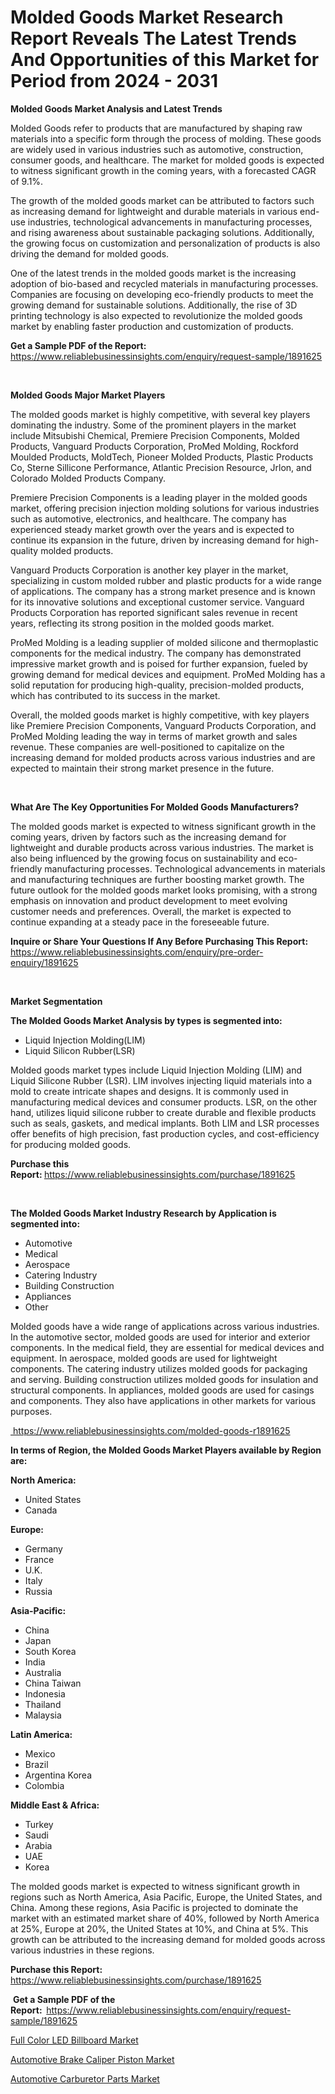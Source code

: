 <p><h1>Molded Goods Market Research Report Reveals The Latest Trends And Opportunities of this Market for Period from 2024 - 2031</h1></p><p><strong>Molded Goods Market Analysis and Latest Trends</strong></p>
<p><p>Molded Goods refer to products that are manufactured by shaping raw materials into a specific form through the process of molding. These goods are widely used in various industries such as automotive, construction, consumer goods, and healthcare. The market for molded goods is expected to witness significant growth in the coming years, with a forecasted CAGR of 9.1%. </p><p>The growth of the molded goods market can be attributed to factors such as increasing demand for lightweight and durable materials in various end-use industries, technological advancements in manufacturing processes, and rising awareness about sustainable packaging solutions. Additionally, the growing focus on customization and personalization of products is also driving the demand for molded goods.</p><p>One of the latest trends in the molded goods market is the increasing adoption of bio-based and recycled materials in manufacturing processes. Companies are focusing on developing eco-friendly products to meet the growing demand for sustainable solutions. Additionally, the rise of 3D printing technology is also expected to revolutionize the molded goods market by enabling faster production and customization of products.</p></p>
<p><strong>Get a Sample PDF of the Report:&nbsp;</strong> <a href="https://www.reliablebusinessinsights.com/enquiry/request-sample/1891625">https://www.reliablebusinessinsights.com/enquiry/request-sample/1891625</a></p>
<p>&nbsp;</p>
<p><strong>Molded Goods Major Market Players</strong></p>
<p><p>The molded goods market is highly competitive, with several key players dominating the industry. Some of the prominent players in the market include Mitsubishi Chemical, Premiere Precision Components, Molded Products, Vanguard Products Corporation, ProMed Molding, Rockford Moulded Products, MoldTech, Pioneer Molded Products, Plastic Products Co, Sterne Sillicone Performance, Atlantic Precision Resource, Jrlon, and Colorado Molded Products Company.</p><p>Premiere Precision Components is a leading player in the molded goods market, offering precision injection molding solutions for various industries such as automotive, electronics, and healthcare. The company has experienced steady market growth over the years and is expected to continue its expansion in the future, driven by increasing demand for high-quality molded products.</p><p>Vanguard Products Corporation is another key player in the market, specializing in custom molded rubber and plastic products for a wide range of applications. The company has a strong market presence and is known for its innovative solutions and exceptional customer service. Vanguard Products Corporation has reported significant sales revenue in recent years, reflecting its strong position in the molded goods market.</p><p>ProMed Molding is a leading supplier of molded silicone and thermoplastic components for the medical industry. The company has demonstrated impressive market growth and is poised for further expansion, fueled by growing demand for medical devices and equipment. ProMed Molding has a solid reputation for producing high-quality, precision-molded products, which has contributed to its success in the market.</p><p>Overall, the molded goods market is highly competitive, with key players like Premiere Precision Components, Vanguard Products Corporation, and ProMed Molding leading the way in terms of market growth and sales revenue. These companies are well-positioned to capitalize on the increasing demand for molded products across various industries and are expected to maintain their strong market presence in the future.</p></p>
<p>&nbsp;</p>
<p><strong>What Are The Key Opportunities For Molded Goods Manufacturers?</strong></p>
<p><p>The molded goods market is expected to witness significant growth in the coming years, driven by factors such as the increasing demand for lightweight and durable products across various industries. The market is also being influenced by the growing focus on sustainability and eco-friendly manufacturing processes. Technological advancements in materials and manufacturing techniques are further boosting market growth. The future outlook for the molded goods market looks promising, with a strong emphasis on innovation and product development to meet evolving customer needs and preferences. Overall, the market is expected to continue expanding at a steady pace in the foreseeable future.</p></p>
<p><strong>Inquire or Share Your Questions If Any Before Purchasing This Report:</strong> <a href="https://www.reliablebusinessinsights.com/enquiry/pre-order-enquiry/1891625">https://www.reliablebusinessinsights.com/enquiry/pre-order-enquiry/1891625</a></p>
<p>&nbsp;</p>
<p><strong>Market Segmentation</strong></p>
<p><strong>The Molded Goods Market Analysis by types is segmented into:</strong></p>
<p><ul><li>Liquid Injection Molding(LIM)</li><li>Liquid Silicon Rubber(LSR)</li></ul></p>
<p><p>Molded goods market types include Liquid Injection Molding (LIM) and Liquid Silicone Rubber (LSR). LIM involves injecting liquid materials into a mold to create intricate shapes and designs. It is commonly used in manufacturing medical devices and consumer products. LSR, on the other hand, utilizes liquid silicone rubber to create durable and flexible products such as seals, gaskets, and medical implants. Both LIM and LSR processes offer benefits of high precision, fast production cycles, and cost-efficiency for producing molded goods.</p></p>
<p><strong>Purchase this Report:&nbsp;</strong><a href="https://www.reliablebusinessinsights.com/purchase/1891625">https://www.reliablebusinessinsights.com/purchase/1891625</a></p>
<p>&nbsp;</p>
<p><strong>The Molded Goods Market Industry Research by Application is segmented into:</strong></p>
<p><ul><li>Automotive</li><li>Medical</li><li>Aerospace</li><li>Catering Industry</li><li>Building Construction</li><li>Appliances</li><li>Other</li></ul></p>
<p><p>Molded goods have a wide range of applications across various industries. In the automotive sector, molded goods are used for interior and exterior components. In the medical field, they are essential for medical devices and equipment. In aerospace, molded goods are used for lightweight components. The catering industry utilizes molded goods for packaging and serving. Building construction utilizes molded goods for insulation and structural components. In appliances, molded goods are used for casings and components. They also have applications in other markets for various purposes.</p></p>
<p><a href="https://www.reliablebusinessinsights.com/molded-goods-r1891625">&nbsp;https://www.reliablebusinessinsights.com/molded-goods-r1891625</a></p>
<p><strong>In terms of Region, the Molded Goods Market Players available by Region are:</strong></p>
<p>
    <p> <strong> North America: </strong>
        <ul>
            <li>United States</li>
            <li>Canada</li>
        </ul>
        </p> 
    <p> <strong> Europe: </strong>
        <ul>
            <li>Germany</li>
            <li>France</li>
            <li>U.K.</li>
            <li>Italy</li>
            <li>Russia</li>
        </ul>
        </p> 
    <p> <strong> Asia-Pacific: </strong>
        <ul>
            <li>China</li>
            <li>Japan</li>
            <li>South Korea</li>
            <li>India</li>
            <li>Australia</li>
            <li>China Taiwan</li>
            <li>Indonesia</li>
            <li>Thailand</li>
            <li>Malaysia</li>
        </ul>
        </p> 
    <p> <strong> Latin America: </strong>
        <ul>
            <li>Mexico</li>
            <li>Brazil</li>
            <li>Argentina Korea</li>
            <li>Colombia</li>
        </ul>
        </p> 
    <p> <strong> Middle East & Africa: </strong>
        <ul>
            <li>Turkey</li>
            <li>Saudi</li>
            <li>Arabia</li>
            <li>UAE</li>
            <li>Korea</li>
        </ul>
    </p>
    </p>
<p><p>The molded goods market is expected to witness significant growth in regions such as North America, Asia Pacific, Europe, the United States, and China. Among these regions, Asia Pacific is projected to dominate the market with an estimated market share of 40%, followed by North America at 25%, Europe at 20%, the United States at 10%, and China at 5%. This growth can be attributed to the increasing demand for molded goods across various industries in these regions.</p></p>
<p><strong>Purchase this Report: </strong><a href="https://www.reliablebusinessinsights.com/purchase/1891625">https://www.reliablebusinessinsights.com/purchase/1891625</a></p>
<p>&nbsp;<strong>Get a Sample PDF of the Report:&nbsp;&nbsp;</strong><a href="https://www.reliablebusinessinsights.com/enquiry/request-sample/1891625">https://www.reliablebusinessinsights.com/enquiry/request-sample/1891625</a></p>
<p><strong></strong></p>
<p><p><a href="https://github.com/PinkieRau13/Market-Research-Report-List-1/blob/main/full-color-led-billboard-market.md">Full Color LED Billboard Market</a></p><p><a href="https://medium.com/@lottierunte68/analyzing-automotive-brake-caliper-piston-market-dynamics-and-growth-drivers-and-forecasted-for-b0d9e94349ca">Automotive Brake Caliper Piston Market</a></p><p><a href="https://medium.com/@codystark63/global-automotive-carburetor-parts-market-sector-types-applications-market-player-strategies-8b1c28a290ad">Automotive Carburetor Parts Market</a></p></p>
